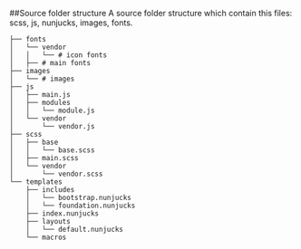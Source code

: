 ##Source folder structure
A source folder structure which contain this files: scss, js, nunjucks, images, fonts.

```
├── fonts
│   └── vendor
│   │   └── # icon fonts
│   ├── # main fonts
├── images
│   └── # images
├── js
│   ├── main.js
│   ├── modules
│   │   └── module.js
│   └── vendor
│       └── vendor.js
├── scss
│   ├── base
│   │   └── base.scss
│   ├── main.scss
│   └── vendor
│       └── vendor.scss
└── templates
    ├── includes
    │   └── bootstrap.nunjucks
    │   └── foundation.nunjucks
    ├── index.nunjucks
    ├── layouts
    │   └── default.nunjucks
    └── macros
```
